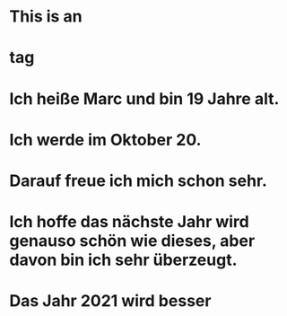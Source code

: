 # This is an <h1> tag



# Ich heiße Marc und bin 19 Jahre alt.
# Ich werde im Oktober 20.
# Darauf freue ich mich schon sehr.
# Ich hoffe das nächste Jahr wird genauso schön wie dieses, aber davon bin ich sehr überzeugt.
# Das Jahr 2021 wird besser